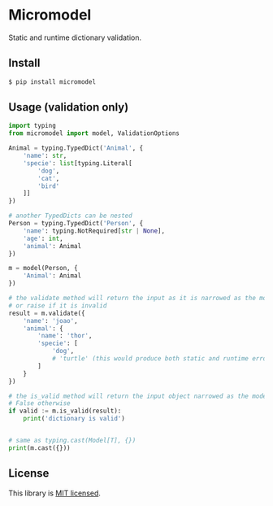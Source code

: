 # Micromodel

Static and runtime dictionary validation.

## Install

```sh
$ pip install micromodel
```

## Usage (validation only)

```python
import typing
from micromodel import model, ValidationOptions

Animal = typing.TypedDict('Animal', {
    'name': str,
    'specie': list[typing.Literal[
        'dog',
        'cat',
        'bird'
    ]]
})

# another TypedDicts can be nested
Person = typing.TypedDict('Person', {
    'name': typing.NotRequired[str | None],
    'age': int,
    'animal': Animal
})

m = model(Person, {
    'Animal': Animal
})

# the validate method will return the input as it is narrowed as the model type
# or raise if it is invalid
result = m.validate({
    'name': 'joao',
    'animal': {
        'name': 'thor',
        'specie': [
            'dog',
            # 'turtle' (this would produce both static and runtime errors)
        ]
    }
})

# the is_valid method will return the input object narrowed as the model type or
# False otherwise
if valid := m.is_valid(result):
    print('dictionary is valid')


# same as typing.cast(Model[T], {})
print(m.cast({}))
```

## License

This library is [MIT licensed](https://github.com/capsulbrasil/normalize-json/tree/master/LICENSE).
